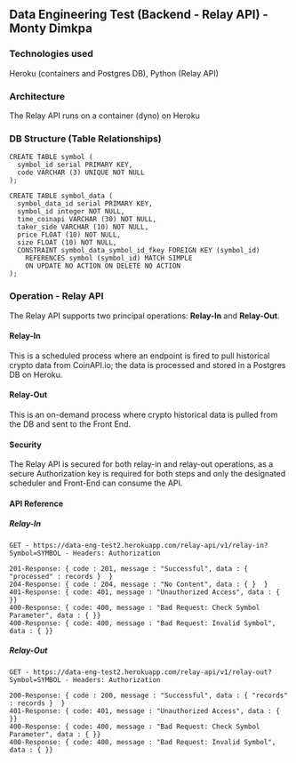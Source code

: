 ## Data Engineering Test (Backend - Relay API) - Monty Dimkpa

### Technologies used

Heroku (containers and Postgres DB), Python (Relay API)

### Architecture

The Relay API runs on a container (dyno) on Heroku

### DB Structure (Table Relationships)

```
CREATE TABLE symbol (
  symbol_id serial PRIMARY KEY,
  code VARCHAR (3) UNIQUE NOT NULL
);

CREATE TABLE symbol_data (
  symbol_data_id serial PRIMARY KEY,
  symbol_id integer NOT NULL,
  time_coinapi VARCHAR (30) NOT NULL,
  taker_side VARCHAR (10) NOT NULL,
  price FLOAT (10) NOT NULL,
  size FLOAT (10) NOT NULL,
  CONSTRAINT symbol_data_symbol_id_fkey FOREIGN KEY (symbol_id)
    REFERENCES symbol (symbol_id) MATCH SIMPLE
    ON UPDATE NO ACTION ON DELETE NO ACTION
);
```

### Operation - Relay API

The Relay API supports two principal operations: **Relay-In** and **Relay-Out**.

#### Relay-In

This is a scheduled process where an endpoint is fired to pull historical crypto data from CoinAPI.io; the data is processed and stored in a Postgres DB on Heroku.

#### Relay-Out

This is an on-demand process where crypto historical data is pulled from the DB and sent to the Front End.

#### Security

The Relay API is secured for both relay-in and relay-out operations, as a secure Authorization key is required for both steps and only the designated scheduler and Front-End can consume the API.

#### API Reference

##### Relay-In

```
GET - https://data-eng-test2.herokuapp.com/relay-api/v1/relay-in?Symbol=SYMBOL - Headers: Authorization

201-Response: { code : 201, message : "Successful", data : { "processed" : records }  }
204-Response: { code : 204, message : "No Content", data : { }  }
401-Response: { code: 401, message : "Unauthorized Access", data : { }}
400-Response: { code: 400, message : "Bad Request: Check Symbol Parameter", data : { }}
400-Response: { code: 400, message : "Bad Request: Invalid Symbol", data : { }}

```

##### Relay-Out

```
GET - https://data-eng-test2.herokuapp.com/relay-api/v1/relay-out?Symbol=SYMBOL - Headers: Authorization

200-Response: { code : 200, message : "Successful", data : { "records" : records }  }
401-Response: { code: 401, message : "Unauthorized Access", data : { }}
400-Response: { code: 400, message : "Bad Request: Check Symbol Parameter", data : { }}
400-Response: { code: 400, message : "Bad Request: Invalid Symbol", data : { }}

```
